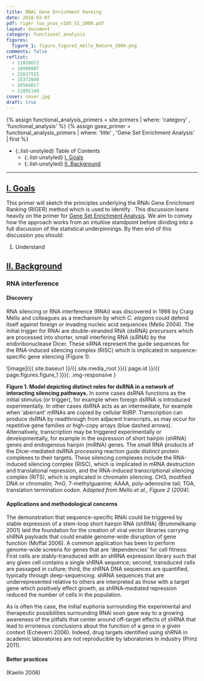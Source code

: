 ```yaml
---
title: RNAi Gene Enrichment Ranking
date: 2018-02-07
pdf: riger_luo_pnas_v105_51_2008.pdf
layout: document
category: functional_analysis
figures:  
  figure_1: figure_figure2_mello_Nature_2004.png
comments: false
reflist:
  - 11910072
  - 16990807
  - 22837515
  - 15372040
  - 16564017
  - 21892149
cover: cover.jpg
draft: true
---
```


{% assign functional_analysis_primers = site.primers | where: 'category' , 'functional_analysis' %}
{% assign gsea_primer = functional_analysis_primers | where: 'title' , 'Gene Set Enrichment Analysis' | first %}

- {:.list-unstyled} Table of Contents
  - {:.list-unstyled} [I. Goals](#goals)
  - {:.list-unstyled} [II. Background](#background)  

<hr/>

## <a href="#goals" name="goals">I. Goals</a>

This primer will sketch the principles underlying the RNAi Gene Enrichment Ranking (RIGER) method which is used to identify . This discussion leans heavily on the primer for [Gene Set Enrichment Analysis]({{gsea_primer.url}}). We aim to convey how the approach works from an intuitive standpoint before dividing into a full discussion of the statistical underpinnings. By then end of this discussion you should:

1. Understand 


## <a href="#background" name="background">II. Background</a>

### RNA interference

#### Discovery

RNA silencing or RNA interference (RNAi) was discovered in 1998 by Craig Mello and colleagues as a mechanism by which *C. elegans* could defend itself against foreign or invading nucleic acid sequences (Mello 2004). The initial trigger for RNAi are double-stranded RNA (dsRNA) precursors which are processed into shorter, small interfering RNA (siRNA) by the endoribonuclease Dicer. These siRNA represent the guide sequences for the RNA-induced silencing complex (RISC) which is implicated in sequence-specific gene silencing (Figure 1).   

![image]({{ site.baseurl }}/{{ site.media_root }}{{ page.id }}/{{ page.figures.figure_1 }}){: .img-responsive }
<div class="figure-legend well well-lg text-justify">
  <strong>Figure 1. Model depicting distinct roles for dsRNA in a network of interacting silencing pathways.</strong> In some cases dsRNA functions as the initial stimulus (or trigger), for example when foreign dsRNA is introduced experimentally. In other cases dsRNA acts as an intermediate, for example when ‘aberrant’ mRNAs are copied by cellular RdRP. Transcription can produce dsRNA by readthrough from adjacent transcripts, as may occur for repetitive gene families or high-copy arrays (blue dashed arrows). Alternatively, transcription may be triggered experimentally or developmentally, for example in the expression of short hairpin (shRNA) genes and endogenous hairpin (miRNA) genes. The small RNA products of the Dicer-mediated dsRNA processing reaction guide distinct protein complexes to their targets. These silencing complexes include the RNA-induced silencing complex (RISC), which is implicated in mRNA destruction and translational repression, and the RNA-induced transcriptional silencing complex (RITS), which is implicated in chromatin silencing. CH3, modified DNA or chromatin; 7mG, 7-methylguanine; AAAA, poly-adenosine tail; TGA, translation termination codon. <em>Adapted from Mello et al., Figure 2 (2004).</em>
</div> 


#### Applications and methodological concerns

The demonstration that sequence-specific RNAi could be triggered by stable expression of a stem-loop short hairpin RNA (shRNA) (Brummelkamp 2001) laid the foundation for the creation of viral vector libraries carrying shRNA payloads that could enable genome-wide disruption of gene function (Moffat 2006). A common application has been to perform genome-wide screens for genes that are 'dependencies' for cell fitness: First cells are stably-transduced with an shRNA expression library such that any given cell contains a single shRNA sequence; second, transduced cells are passaged in culture; third, the shRNA DNA sequences are quantified, typically through deep-sequencing. shRNA sequences that are underrepresented relative to others are interpreted as those with a target gene which positively effect growth, as shRNA-mediated repression reduced the number of cells in the population.    

As is often the case, the initial euphoria surrounding the experimental and therapeutic possibilities surrounding RNAi soon gave way to a growing awareness of the pitfalls that center around off-target effects of shRNA that lead to erroneous conclusions about the function of a gene in a given context (Echeverri 2006). Indeed, drug targets identified using shRNA in academic laboratories are not reproducible by laboratories in industry (Prinz 2011). 

#### Better practices

(Kaelin 2006)


 


